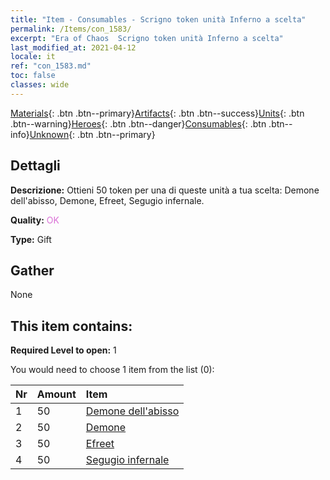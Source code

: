 ```yaml
---
title: "Item - Consumables - Scrigno token unità Inferno a scelta"
permalink: /Items/con_1583/
excerpt: "Era of Chaos  Scrigno token unità Inferno a scelta"
last_modified_at: 2021-04-12
locale: it
ref: "con_1583.md"
toc: false
classes: wide
---
```

 [Materials](/it/Items/){: .btn .btn--primary}[Artifacts](/it/Items/Artifacts/){: .btn .btn--success}[Units](/it/Items/Units/){: .btn .btn--warning}[Heroes](/it/Items/Heroes/){: .btn .btn--danger}[Consumables](/it/Items/Consumables/){: .btn .btn--info}[Unknown](/it/Items/Unknown/){: .btn .btn--primary}

## Dettagli
 **Descrizione:** Ottieni 50 token per una di queste unità a tua scelta: Demone dell'abisso, Demone, Efreet, Segugio infernale.

 **Quality:** <span style="color: #DA70D6">OK</span>

 **Type:** Gift

## Gather

  None

## This item contains:

 **Required Level to open:** 1

 You would need to choose 1 item from the list (0):

  | Nr | Amount |     Item    |
  |:---|:-------|:------------|
  | 1 | 50 | [Demone dell'abisso](/it/Items/unt_230/) | 
  | 2 | 50 | [Demone](/it/Items/unt_229/) | 
  | 3 | 50 | [Efreet](/it/Items/unt_231/) | 
  | 4 | 50 | [Segugio infernale](/it/Items/unt_228/) | 
